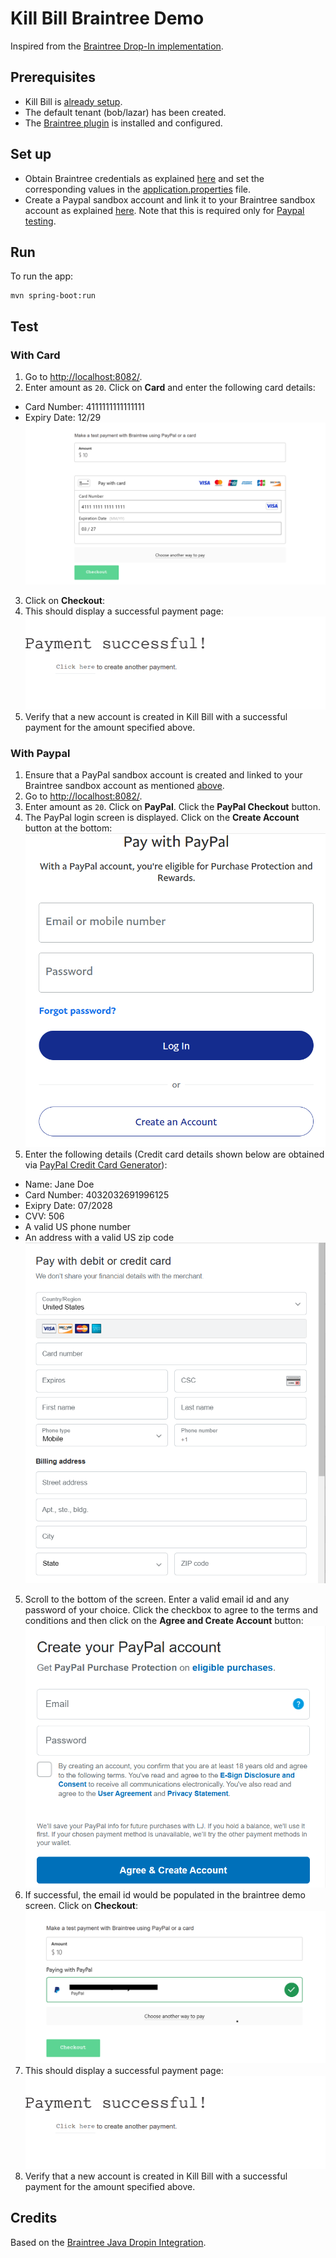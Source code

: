 # Kill Bill Braintree Demo


Inspired from the [Braintree Drop-In implementation](https://developer.paypal.com/braintree/docs/start/drop-in).

## Prerequisites

* Kill Bill is [already setup](https://docs.killbill.io/latest/getting_started.html).
* The default tenant (bob/lazar) has been created.
* The [Braintree plugin](https://github.com/killbill/killbill-braintree) is installed and configured.

## Set up

* Obtain Braintree credentials as explained [here](https://github.com/killbill/killbill-braintree#setup) and set the corresponding values in the [application.properties](https://github.com/killbill/killbill-braintree-demo/blob/0c8d38a300f32a38768b81584b4e7aa1fc5ba956/src/main/resources/application.properties) file.
* Create a Paypal sandbox account and link it to your Braintree sandbox account as explained [here](https://developer.paypal.com/braintree/docs/guides/paypal/testing-go-live/php#linked-paypal-testing). Note that this is required only for [Paypal testing](#with-paypal).


## Run

To run the app:

```
mvn spring-boot:run
```

## Test 


### With Card


1. Go to [http://localhost:8082/](http://localhost:8082/).
2. Enter amount as `20`. Click on **Card** and enter the following card details: 
  * Card Number: 4111111111111111
  * Expiry Date: 12/29
![Screen 1](doc-assets/screen1.png)  
3. Click on **Checkout**:
4. This should display a successful payment page:
![Screen 2](doc-assets/screen2.png)
5. Verify that a new account is created in Kill Bill with a successful payment for the amount specified above.

### With Paypal

1. Ensure that a PayPal sandbox account is created and linked to your Braintree sandbox account as mentioned [above](#set-up). 
1. Go to [http://localhost:8082/](http://localhost:8082/).
2. Enter amount as `20`. Click on **PayPal**. Click the **PayPal Checkout** button.
3. The PayPal login screen is displayed. Click on the **Create Account** button at the bottom:
![Screen 1](doc-assets/paypal-screen1.png) 
4. Enter the following details (Credit card details shown below are obtained via [PayPal Credit Card Generator](https://developer.paypal.com/api/rest/sandbox/card-testing/#link-creditcardgeneratorfortesting)):
  * Name: Jane Doe
  * Card Number: 4032032691996125
  * Exipry Date: 07/2028
  * CVV: 506
  * A valid US phone number
  * An address with a valid US zip code
![Screen 2](doc-assets/paypal-screen2.png) 
5. Scroll to the bottom of the screen. Enter a valid email id and any password of your choice. Click the checkbox to agree to the terms and conditions and then click on the **Agree and Create Account** button:
![Screen 3](doc-assets/paypal-screen3.png) 
6. If successful, the email id would be populated in the braintree demo screen. Click on **Checkout**:
![Screen 4](doc-assets/paypal-screen4.png) 
4. This should display a successful payment page:
![Screen 2](doc-assets/screen2.png)
5. Verify that a new account is created in Kill Bill with a successful payment for the amount specified above.


## Credits

Based on the [Braintree Java Dropin Integration](https://github.com/braintree/braintree_spring_example).